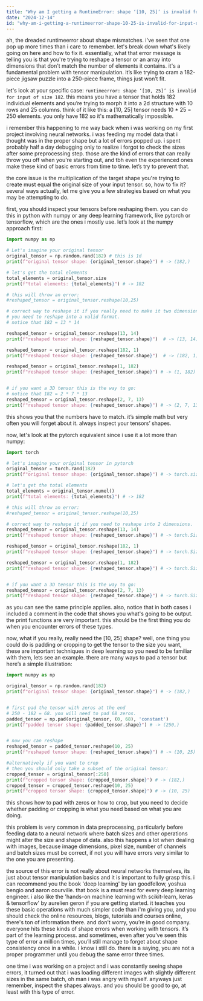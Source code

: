 ```yaml
---
title: "Why am I getting a RuntimeError: shape ‘[10, 25]’ is invalid for input of size 182?"
date: "2024-12-14"
id: "why-am-i-getting-a-runtimeerror-shape-10-25-is-invalid-for-input-of-size-182"
---
```


ah, the dreaded runtimeerror about shape mismatches. i've seen that one pop up more times than i care to remember. let's break down what's likely going on here and how to fix it. essentially, what that error message is telling you is that you're trying to reshape a tensor or an array into dimensions that don't match the number of elements it contains. it's a fundamental problem with tensor manipulation. it’s like trying to cram a 182-piece jigsaw puzzle into a 250-piece frame, things just won’t fit.

let's look at your specific case: `runtimeerror: shape ‘[10, 25]’ is invalid for input of size 182`. this means you have a tensor that holds 182 individual elements and you’re trying to morph it into a 2d structure with 10 rows and 25 columns. think of it like this: a [10, 25] tensor needs 10 * 25 = 250 elements. you only have 182 so it's mathematically impossible.

i remember this happening to me way back when i was working on my first project involving neural networks. i was feeding my model data that i thought was in the proper shape but a lot of errors popped up. i spent probably half a day debugging only to realize i forgot to check the sizes after some preprocessing step. those are the kind of errors that can really throw you off when you're starting out, and tbh even the experienced ones make these kind of basic errors from time to time. let’s try to prevent that.

the core issue is the multiplication of the target shape you're trying to create must equal the original size of your input tensor. so, how to fix it? several ways actually, let me give you a few strategies based on what you may be attempting to do.

first, you should inspect your tensors before reshaping them. you can do this in python with numpy or any deep learning framework, like pytorch or tensorflow, which are the ones i mostly use. let’s look at the numpy approach first:

```python
import numpy as np

# Let's imagine your original tensor
original_tensor = np.random.rand(182) # this is 1d
print(f"original tensor shape: {original_tensor.shape}") # -> (182,)

# let's get the total elements
total_elements = original_tensor.size
print(f"total elements: {total_elements}") # -> 182

# this will throw an error:
#reshaped_tensor = original_tensor.reshape(10,25)

# correct way to reshape it if you really need to make it two dimensional.
# you need to reshape into a valid format.
# notice that 182 = 13 * 14

reshaped_tensor = original_tensor.reshape(13, 14)
print(f"reshaped tensor shape: {reshaped_tensor.shape}")  # -> (13, 14)

reshaped_tensor = original_tensor.reshape(182, 1)
print(f"reshaped tensor shape: {reshaped_tensor.shape}")  # -> (182, 1)

reshaped_tensor = original_tensor.reshape(1, 182)
print(f"reshaped tensor shape: {reshaped_tensor.shape}") # -> (1, 182)


# if you want a 3D tensor this is the way to go:
# notice that 182 = 2 * 7 * 13
reshaped_tensor = original_tensor.reshape(2, 7, 13)
print(f"reshaped tensor shape: {reshaped_tensor.shape}") # -> (2, 7, 13)
```

this shows you that the numbers have to match. it’s simple math but very often you will forget about it. always inspect your tensors’ shapes.

now, let's look at the pytorch equivalent since i use it a lot more than numpy:

```python
import torch

# let's imagine your original tensor in pytorch
original_tensor = torch.rand(182)
print(f"original tensor shape: {original_tensor.shape}") # -> torch.size([182])

# let's get the total elements
total_elements = original_tensor.numel()
print(f"total elements: {total_elements}") # -> 182

# this will throw an error:
#reshaped_tensor = original_tensor.reshape(10,25)

# correct way to reshape it if you need to reshape into 2 dimensions.
reshaped_tensor = original_tensor.reshape(13, 14)
print(f"reshaped tensor shape: {reshaped_tensor.shape}") # -> torch.Size([13, 14])

reshaped_tensor = original_tensor.reshape(182, 1)
print(f"reshaped tensor shape: {reshaped_tensor.shape}") # -> torch.Size([182, 1])

reshaped_tensor = original_tensor.reshape(1, 182)
print(f"reshaped tensor shape: {reshaped_tensor.shape}") # -> torch.Size([1, 182])


# if you want a 3D tensor this is the way to go:
reshaped_tensor = original_tensor.reshape(2, 7, 13)
print(f"reshaped tensor shape: {reshaped_tensor.shape}") # -> torch.Size([2, 7, 13])
```

as you can see the same principle applies. also, notice that in both cases i included a comment in the code that shows you what's going to be output. the print functions are very important. this should be the first thing you do when you encounter errors of these types.

now, what if you really, really need the [10, 25] shape? well, one thing you could do is padding or cropping to get the tensor to the size you want, these are important techniques in deep learning so you need to be familiar with them, lets see an example. there are many ways to pad a tensor but here’s a simple illustration:

```python
import numpy as np

original_tensor = np.random.rand(182)
print(f"original tensor shape: {original_tensor.shape}") # -> (182,)


# first pad the tensor with zeros at the end
# 250 - 182 = 68. you will need to pad 68 zeros.
padded_tensor = np.pad(original_tensor, (0, 68), 'constant')
print(f"padded tensor shape: {padded_tensor.shape}") # -> (250,)


# now you can reshape
reshaped_tensor = padded_tensor.reshape(10, 25)
print(f"reshaped tensor shape: {reshaped_tensor.shape}") # -> (10, 25)

#alternatively if you want to crop
# then you should only take a subset of the original tensor:
cropped_tensor = original_tensor[:250]
print(f"cropped tensor shape: {cropped_tensor.shape}") # -> (182,)
cropped_tensor = cropped_tensor.reshape(10, 25)
print(f"cropped tensor shape: {cropped_tensor.shape}") # -> (10, 25)
```

this shows how to pad with zeros or how to crop, but you need to decide whether padding or cropping is what you need based on what you are doing.

this problem is very common in data preprocessing, particularly before feeding data to a neural network where batch sizes and other operations might alter the size and shape of data. also this happens a lot when dealing with images, because image dimensions, pixel size, number of channels and batch sizes must be correct, if not you will have errors very similar to the one you are presenting.

the source of this error is not really about neural networks themselves, its just about tensor manipulation basics and it is important to fully grasp this. i can recommend you the book 'deep learning' by ian goodfellow, yoshua bengio and aaron courville. that book is a must read for every deep learning engineer. i also like the 'hands-on machine learning with scikit-learn, keras & tensorflow' by aurelien geron if you are getting started. it teaches you these basic operations with much simpler code than i'm giving you, and you should check the online resources, blogs, tutorials and courses online, there's ton of information there. and don’t worry, you’re in good company. everyone hits these kinds of shape errors when working with tensors. it’s part of the learning process. and sometimes, even after you’ve seen this type of error a million times, you’ll still manage to forget about shape consistency once in a while. i know i still do. there is a saying, you are not a proper programmer until you debug the same error three times.

one time i was working on a project and i was constantly seeing shape errors, it turned out that i was loading different images with slightly different sizes in the same batch, oh man i was angry with myself.
anyways just remember, inspect the shapes always. and you should be good to go, at least with this type of error.
